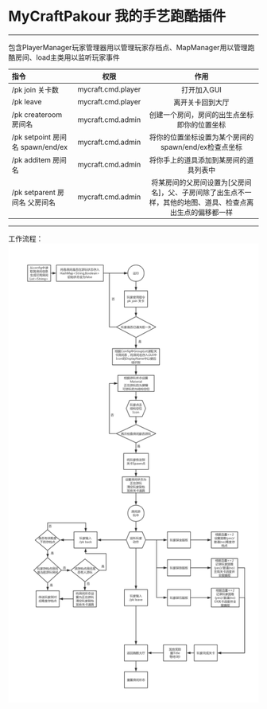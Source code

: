 # MyCraftPakour 我的手艺跑酷插件

---
包含PlayerManager玩家管理器用以管理玩家存档点、MapManager用以管理跑酷房间、load主类用以监听玩家事件

|指令|权限|作用|
|:----|:----:|:----:|
|/pk join 关卡数|mycraft.cmd.player|打开加入GUI|
|/pk leave|mycraft.cmd.player|离开关卡回到大厅|
|/pk createroom 房间名|mycraft.cmd.admin|创建一个房间，房间的出生点坐标即你的位置坐标|
|/pk setpoint 房间名 spawn/end/ex|mycraft.cmd.admin|将你的位置坐标设置为某个房间的spawn/end/ex检查点坐标|
|/pk additem 房间名|mycraft.cmd.admin|将你手上的道具添加到某房间的道具列表中|
|/pk setparent 房间名 父房间名|mycraft.cmd.admin|将某房间的父房间设置为[父房间名]，父、子房间除了出生点不一样，其他的地图、道具、检查点离出生点的偏移都一样|

---
工作流程：
![avatar](https://github.com/Gloried/MyCraftPakour/blob/master/pk_program.jpg)


